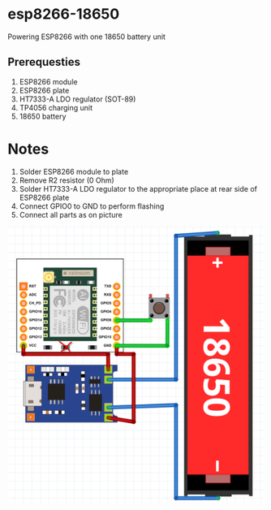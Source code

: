 # esp8266-18650
Powering ESP8266 with one 18650 battery unit

## Prerequesties
1. ESP8266 module  
2. ESP8266 plate  
3. HT7333-A LDO regulator (SOT-89)  
4. TP4056 charging unit  
5. 18650 battery  
  
# Notes
1. Solder ESP8266 module to plate  
1. Remove R2 resistor (0 Ohm)  
2. Solder HT7333-A LDO regulator to the appropriate place at rear side of ESP8266 plate  
3. Connect GPIO0 to GND to perform flashing  
4. Connect all parts as on picture  

![image_1](https://raw.githubusercontent.com/lxxxxl/esp-toys/master/esp8266-18650/screenshot.png?raw=true)
